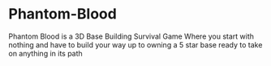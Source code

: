 # Phantom-Blood
Phantom Blood is a 3D Base Building Survival Game Where you start with nothing and have to build your way up to owning a 5 star base ready to take on anything in its path
